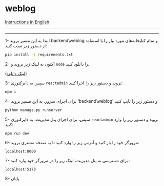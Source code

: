 # weblog

[Instructions in English](README.md)

---

---

1- ابتدا به این مسیر بروید backend\weblog و تمام کتابخانه‌های مورد نیاز را با استفاده از دستور زیر نصب کنید:

```bash
pip install -r requirements.txt
```

2- اکنون به لینک زیر بروید و `node` را دانلود کنید.

([لینک دانلود](https://nodejs.org/en/download))

3- سپس به دایرکتوری `reactadmin` بروید و دستور زیر را اجرا کنید:

```bash
npm i
```

4- برای اجرای سرور، به این مسیر بروید 'backend\weblog' و دستور زیر را تایپ کنید:

```bash
python manage.py runserver
```

5- سپس، برای اجرای پنل مدیریت، به دایرکتوری `reactadmin` بروید و دستور زیر را وارد کنید:

```bash
npm run dev
```

6- مرورگر خود را باز کنید و آدرس زیر را وارد کنید تا به صفحه مشتری بروید:

```
localhost:8000
```

7- برای دسترسی به پنل مدیریت، لینک زیر را در مرورگر خود وارد کنید :

```
localhost:5173
```

8- پایان
